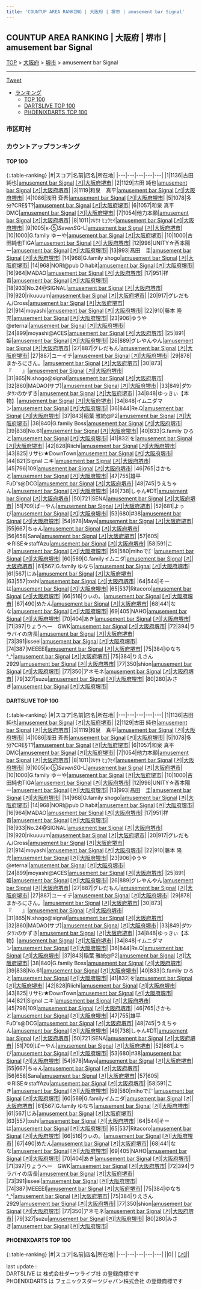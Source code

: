 ```yaml
---
title: 'COUNTUP AREA RANKING | 大阪府 | 堺市 | amusement bar Signal'
---
```

## COUNTUP AREA RANKING | 大阪府 | 堺市 | amusement bar Signal

[TOP](/darts/rank/) > [大阪府](/darts/rank/大阪府/) > [堺市](/darts/rank/大阪府/堺市/) > amusement bar Signal

___

<a href="https://twitter.com/share?ref_src=twsrc%5Etfw" data-text="COUNTUP AREA RANKING | 大阪府堺市amusement bar Signal" class="twitter-share-button" data-hashtags="DARTSLIVE,PHOENIXDARTS,darts,ダーツ" data-show-count="false">Tweet</a>

* [ランキング](#カウントアップランキング)
    * [TOP 100](#top-100)
    * [DARTSLIVE TOP 100](#dartslive-top-100)
    * [PHOENIXDARTS TOP 100](#phoenixdarts-top-100)

### 市区町村

<ul>

</ul>

### カウントアップランキング

#### TOP 100



{:.table-ranking}
|#|スコア|名前|店名|所在地|
|---|---|---|---|---|
|1|1136|<span class="rank-name-dl">古田　純也</span>|<a href="/darts/rank/shops/28fe4d6a4fcf035afec1ae84bb28bd87.html">amusement bar Signal</a> <a href="https://search.dartslive.com/jp/shop/28fe4d6a4fcf035afec1ae84bb28bd87">[↗]</a>|<a href="/darts/rank/大阪府/堺市">大阪府堺市</a>|
|2|1129|<span class="rank-name-dl">古田 純也</span>|<a href="/darts/rank/shops/28fe4d6a4fcf035afec1ae84bb28bd87.html">amusement bar Signal</a> <a href="https://search.dartslive.com/jp/shop/28fe4d6a4fcf035afec1ae84bb28bd87">[↗]</a>|<a href="/darts/rank/大阪府/堺市">大阪府堺市</a>|
|3|1119|<span class="rank-name-dl">和泉　真平</span>|<a href="/darts/rank/shops/28fe4d6a4fcf035afec1ae84bb28bd87.html">amusement bar Signal</a> <a href="https://search.dartslive.com/jp/shop/28fe4d6a4fcf035afec1ae84bb28bd87">[↗]</a>|<a href="/darts/rank/大阪府/堺市">大阪府堺市</a>|
|4|1086|<span class="rank-name-dl">浅田 斉吾</span>|<a href="/darts/rank/shops/28fe4d6a4fcf035afec1ae84bb28bd87.html">amusement bar Signal</a> <a href="https://search.dartslive.com/jp/shop/28fe4d6a4fcf035afec1ae84bb28bd87">[↗]</a>|<a href="/darts/rank/大阪府/堺市">大阪府堺市</a>|
|5|1078|<span class="rank-name-dl">多分?CRE§T?</span>|<a href="/darts/rank/shops/28fe4d6a4fcf035afec1ae84bb28bd87.html">amusement bar Signal</a> <a href="https://search.dartslive.com/jp/shop/28fe4d6a4fcf035afec1ae84bb28bd87">[↗]</a>|<a href="/darts/rank/大阪府/堺市">大阪府堺市</a>|
|6|1057|<span class="rank-name-dl">和泉 真平 DMC</span>|<a href="/darts/rank/shops/28fe4d6a4fcf035afec1ae84bb28bd87.html">amusement bar Signal</a> <a href="https://search.dartslive.com/jp/shop/28fe4d6a4fcf035afec1ae84bb28bd87">[↗]</a>|<a href="/darts/rank/大阪府/堺市">大阪府堺市</a>|
|7|1054|<span class="rank-name-dl">他力本願</span>|<a href="/darts/rank/shops/28fe4d6a4fcf035afec1ae84bb28bd87.html">amusement bar Signal</a> <a href="https://search.dartslive.com/jp/shop/28fe4d6a4fcf035afec1ae84bb28bd87">[↗]</a>|<a href="/darts/rank/大阪府/堺市">大阪府堺市</a>|
|8|1011|<span class="rank-name-dl">ﾌﾙｻｷ ﾋｭｳｾｲ</span>|<a href="/darts/rank/shops/28fe4d6a4fcf035afec1ae84bb28bd87.html">amusement bar Signal</a> <a href="https://search.dartslive.com/jp/shop/28fe4d6a4fcf035afec1ae84bb28bd87">[↗]</a>|<a href="/darts/rank/大阪府/堺市">大阪府堺市</a>|
|9|1005|<span class="rank-name-dl">к-⑤*SevenS*G-L</span>|<a href="/darts/rank/shops/28fe4d6a4fcf035afec1ae84bb28bd87.html">amusement bar Signal</a> <a href="https://search.dartslive.com/jp/shop/28fe4d6a4fcf035afec1ae84bb28bd87">[↗]</a>|<a href="/darts/rank/大阪府/堺市">大阪府堺市</a>|
|10|1000|<span class="rank-name-dl">G.family ゆーや</span>|<a href="/darts/rank/shops/28fe4d6a4fcf035afec1ae84bb28bd87.html">amusement bar Signal</a> <a href="https://search.dartslive.com/jp/shop/28fe4d6a4fcf035afec1ae84bb28bd87">[↗]</a>|<a href="/darts/rank/大阪府/堺市">大阪府堺市</a>|
|10|1000|<span class="rank-name-dl">古田純也TIGA</span>|<a href="/darts/rank/shops/28fe4d6a4fcf035afec1ae84bb28bd87.html">amusement bar Signal</a> <a href="https://search.dartslive.com/jp/shop/28fe4d6a4fcf035afec1ae84bb28bd87">[↗]</a>|<a href="/darts/rank/大阪府/堺市">大阪府堺市</a>|
|12|996|<span class="rank-name-dl">UNITY☆西本陽一</span>|<a href="/darts/rank/shops/28fe4d6a4fcf035afec1ae84bb28bd87.html">amusement bar Signal</a> <a href="https://search.dartslive.com/jp/shop/28fe4d6a4fcf035afec1ae84bb28bd87">[↗]</a>|<a href="/darts/rank/大阪府/堺市">大阪府堺市</a>|
|13|993|<span class="rank-name-dl">髙田　圭</span>|<a href="/darts/rank/shops/28fe4d6a4fcf035afec1ae84bb28bd87.html">amusement bar Signal</a> <a href="https://search.dartslive.com/jp/shop/28fe4d6a4fcf035afec1ae84bb28bd87">[↗]</a>|<a href="/darts/rank/大阪府/堺市">大阪府堺市</a>|
|14|968|<span class="rank-name-dl">G.family shogo</span>|<a href="/darts/rank/shops/28fe4d6a4fcf035afec1ae84bb28bd87.html">amusement bar Signal</a> <a href="https://search.dartslive.com/jp/shop/28fe4d6a4fcf035afec1ae84bb28bd87">[↗]</a>|<a href="/darts/rank/大阪府/堺市">大阪府堺市</a>|
|14|968|<span class="rank-name-dl">NORI@pub D habit</span>|<a href="/darts/rank/shops/28fe4d6a4fcf035afec1ae84bb28bd87.html">amusement bar Signal</a> <a href="https://search.dartslive.com/jp/shop/28fe4d6a4fcf035afec1ae84bb28bd87">[↗]</a>|<a href="/darts/rank/大阪府/堺市">大阪府堺市</a>|
|16|964|<span class="rank-name-dl">MADAO</span>|<a href="/darts/rank/shops/28fe4d6a4fcf035afec1ae84bb28bd87.html">amusement bar Signal</a> <a href="https://search.dartslive.com/jp/shop/28fe4d6a4fcf035afec1ae84bb28bd87">[↗]</a>|<a href="/darts/rank/大阪府/堺市">大阪府堺市</a>|
|17|951|<span class="rank-name-dl">祥貴</span>|<a href="/darts/rank/shops/28fe4d6a4fcf035afec1ae84bb28bd87.html">amusement bar Signal</a> <a href="https://search.dartslive.com/jp/shop/28fe4d6a4fcf035afec1ae84bb28bd87">[↗]</a>|<a href="/darts/rank/大阪府/堺市">大阪府堺市</a>|
|18|933|<span class="rank-name-dl">No.24@SIGNAL</span>|<a href="/darts/rank/shops/28fe4d6a4fcf035afec1ae84bb28bd87.html">amusement bar Signal</a> <a href="https://search.dartslive.com/jp/shop/28fe4d6a4fcf035afec1ae84bb28bd87">[↗]</a>|<a href="/darts/rank/大阪府/堺市">大阪府堺市</a>|
|19|920|<span class="rank-name-dl">rikuuuum</span>|<a href="/darts/rank/shops/28fe4d6a4fcf035afec1ae84bb28bd87.html">amusement bar Signal</a> <a href="https://search.dartslive.com/jp/shop/28fe4d6a4fcf035afec1ae84bb28bd87">[↗]</a>|<a href="/darts/rank/大阪府/堺市">大阪府堺市</a>|
|20|917|<span class="rank-name-dl">グレだもん/Cross</span>|<a href="/darts/rank/shops/28fe4d6a4fcf035afec1ae84bb28bd87.html">amusement bar Signal</a> <a href="https://search.dartslive.com/jp/shop/28fe4d6a4fcf035afec1ae84bb28bd87">[↗]</a>|<a href="/darts/rank/大阪府/堺市">大阪府堺市</a>|
|21|914|<span class="rank-name-dl">moyashi</span>|<a href="/darts/rank/shops/28fe4d6a4fcf035afec1ae84bb28bd87.html">amusement bar Signal</a> <a href="https://search.dartslive.com/jp/shop/28fe4d6a4fcf035afec1ae84bb28bd87">[↗]</a>|<a href="/darts/rank/大阪府/堺市">大阪府堺市</a>|
|22|910|<span class="rank-name-dl">藤本 隆充</span>|<a href="/darts/rank/shops/28fe4d6a4fcf035afec1ae84bb28bd87.html">amusement bar Signal</a> <a href="https://search.dartslive.com/jp/shop/28fe4d6a4fcf035afec1ae84bb28bd87">[↗]</a>|<a href="/darts/rank/大阪府/堺市">大阪府堺市</a>|
|23|906|<span class="rank-name-dl">ゆうや@eternal</span>|<a href="/darts/rank/shops/28fe4d6a4fcf035afec1ae84bb28bd87.html">amusement bar Signal</a> <a href="https://search.dartslive.com/jp/shop/28fe4d6a4fcf035afec1ae84bb28bd87">[↗]</a>|<a href="/darts/rank/大阪府/堺市">大阪府堺市</a>|
|24|899|<span class="rank-name-dl">moyashi@ACES</span>|<a href="/darts/rank/shops/28fe4d6a4fcf035afec1ae84bb28bd87.html">amusement bar Signal</a> <a href="https://search.dartslive.com/jp/shop/28fe4d6a4fcf035afec1ae84bb28bd87">[↗]</a>|<a href="/darts/rank/大阪府/堺市">大阪府堺市</a>|
|25|891|<span class="rank-name-dl">姫</span>|<a href="/darts/rank/shops/28fe4d6a4fcf035afec1ae84bb28bd87.html">amusement bar Signal</a> <a href="https://search.dartslive.com/jp/shop/28fe4d6a4fcf035afec1ae84bb28bd87">[↗]</a>|<a href="/darts/rank/大阪府/堺市">大阪府堺市</a>|
|26|889|<span class="rank-name-dl">グレやんやん</span>|<a href="/darts/rank/shops/28fe4d6a4fcf035afec1ae84bb28bd87.html">amusement bar Signal</a> <a href="https://search.dartslive.com/jp/shop/28fe4d6a4fcf035afec1ae84bb28bd87">[↗]</a>|<a href="/darts/rank/大阪府/堺市">大阪府堺市</a>|
|27|887|<span class="rank-name-dl">グレだもん</span>|<a href="/darts/rank/shops/28fe4d6a4fcf035afec1ae84bb28bd87.html">amusement bar Signal</a> <a href="https://search.dartslive.com/jp/shop/28fe4d6a4fcf035afec1ae84bb28bd87">[↗]</a>|<a href="/darts/rank/大阪府/堺市">大阪府堺市</a>|
|27|887|<span class="rank-name-dl">ユーイチ</span>|<a href="/darts/rank/shops/28fe4d6a4fcf035afec1ae84bb28bd87.html">amusement bar Signal</a> <a href="https://search.dartslive.com/jp/shop/28fe4d6a4fcf035afec1ae84bb28bd87">[↗]</a>|<a href="/darts/rank/大阪府/堺市">大阪府堺市</a>|
|29|878|<span class="rank-name-dl">まかろにさん。</span>|<a href="/darts/rank/shops/28fe4d6a4fcf035afec1ae84bb28bd87.html">amusement bar Signal</a> <a href="https://search.dartslive.com/jp/shop/28fe4d6a4fcf035afec1ae84bb28bd87">[↗]</a>|<a href="/darts/rank/大阪府/堺市">大阪府堺市</a>|
|30|873|<span class="rank-name-dl">『　　』</span>|<a href="/darts/rank/shops/28fe4d6a4fcf035afec1ae84bb28bd87.html">amusement bar Signal</a> <a href="https://search.dartslive.com/jp/shop/28fe4d6a4fcf035afec1ae84bb28bd87">[↗]</a>|<a href="/darts/rank/大阪府/堺市">大阪府堺市</a>|
|31|865|<span class="rank-name-dl">N.shogo@signal</span>|<a href="/darts/rank/shops/28fe4d6a4fcf035afec1ae84bb28bd87.html">amusement bar Signal</a> <a href="https://search.dartslive.com/jp/shop/28fe4d6a4fcf035afec1ae84bb28bd87">[↗]</a>|<a href="/darts/rank/大阪府/堺市">大阪府堺市</a>|
|32|860|<span class="rank-name-dl">MADAO(サブ)</span>|<a href="/darts/rank/shops/28fe4d6a4fcf035afec1ae84bb28bd87.html">amusement bar Signal</a> <a href="https://search.dartslive.com/jp/shop/28fe4d6a4fcf035afec1ae84bb28bd87">[↗]</a>|<a href="/darts/rank/大阪府/堺市">大阪府堺市</a>|
|33|849|<span class="rank-name-dl">ダｳﾝタｳﾝのかずき</span>|<a href="/darts/rank/shops/28fe4d6a4fcf035afec1ae84bb28bd87.html">amusement bar Signal</a> <a href="https://search.dartslive.com/jp/shop/28fe4d6a4fcf035afec1ae84bb28bd87">[↗]</a>|<a href="/darts/rank/大阪府/堺市">大阪府堺市</a>|
|34|848|<span class="rank-name-dl">ゆっきぃ【本物】</span>|<a href="/darts/rank/shops/28fe4d6a4fcf035afec1ae84bb28bd87.html">amusement bar Signal</a> <a href="https://search.dartslive.com/jp/shop/28fe4d6a4fcf035afec1ae84bb28bd87">[↗]</a>|<a href="/darts/rank/大阪府/堺市">大阪府堺市</a>|
|34|848|<span class="rank-name-dl">イムニダマン</span>|<a href="/darts/rank/shops/28fe4d6a4fcf035afec1ae84bb28bd87.html">amusement bar Signal</a> <a href="https://search.dartslive.com/jp/shop/28fe4d6a4fcf035afec1ae84bb28bd87">[↗]</a>|<a href="/darts/rank/大阪府/堺市">大阪府堺市</a>|
|36|844|<span class="rank-name-dl">Re.Q</span>|<a href="/darts/rank/shops/28fe4d6a4fcf035afec1ae84bb28bd87.html">amusement bar Signal</a> <a href="https://search.dartslive.com/jp/shop/28fe4d6a4fcf035afec1ae84bb28bd87">[↗]</a>|<a href="/darts/rank/大阪府/堺市">大阪府堺市</a>|
|37|843|<span class="rank-name-dl">稲葉 雅統@P2</span>|<a href="/darts/rank/shops/28fe4d6a4fcf035afec1ae84bb28bd87.html">amusement bar Signal</a> <a href="https://search.dartslive.com/jp/shop/28fe4d6a4fcf035afec1ae84bb28bd87">[↗]</a>|<a href="/darts/rank/大阪府/堺市">大阪府堺市</a>|
|38|840|<span class="rank-name-dl">G.family Boss</span>|<a href="/darts/rank/shops/28fe4d6a4fcf035afec1ae84bb28bd87.html">amusement bar Signal</a> <a href="https://search.dartslive.com/jp/shop/28fe4d6a4fcf035afec1ae84bb28bd87">[↗]</a>|<a href="/darts/rank/大阪府/堺市">大阪府堺市</a>|
|39|838|<span class="rank-name-dl">No.61</span>|<a href="/darts/rank/shops/28fe4d6a4fcf035afec1ae84bb28bd87.html">amusement bar Signal</a> <a href="https://search.dartslive.com/jp/shop/28fe4d6a4fcf035afec1ae84bb28bd87">[↗]</a>|<a href="/darts/rank/大阪府/堺市">大阪府堺市</a>|
|40|833|<span class="rank-name-dl">G.family ひろと</span>|<a href="/darts/rank/shops/28fe4d6a4fcf035afec1ae84bb28bd87.html">amusement bar Signal</a> <a href="https://search.dartslive.com/jp/shop/28fe4d6a4fcf035afec1ae84bb28bd87">[↗]</a>|<a href="/darts/rank/大阪府/堺市">大阪府堺市</a>|
|41|832|<span class="rank-name-dl">を</span>|<a href="/darts/rank/shops/28fe4d6a4fcf035afec1ae84bb28bd87.html">amusement bar Signal</a> <a href="https://search.dartslive.com/jp/shop/28fe4d6a4fcf035afec1ae84bb28bd87">[↗]</a>|<a href="/darts/rank/大阪府/堺市">大阪府堺市</a>|
|42|828|<span class="rank-name-dl">Riichi</span>|<a href="/darts/rank/shops/28fe4d6a4fcf035afec1ae84bb28bd87.html">amusement bar Signal</a> <a href="https://search.dartslive.com/jp/shop/28fe4d6a4fcf035afec1ae84bb28bd87">[↗]</a>|<a href="/darts/rank/大阪府/堺市">大阪府堺市</a>|
|43|825|<span class="rank-name-dl">リサﾓﾝ★DownTown</span>|<a href="/darts/rank/shops/28fe4d6a4fcf035afec1ae84bb28bd87.html">amusement bar Signal</a> <a href="https://search.dartslive.com/jp/shop/28fe4d6a4fcf035afec1ae84bb28bd87">[↗]</a>|<a href="/darts/rank/大阪府/堺市">大阪府堺市</a>|
|44|821|<span class="rank-name-dl">Signal ニキ</span>|<a href="/darts/rank/shops/28fe4d6a4fcf035afec1ae84bb28bd87.html">amusement bar Signal</a> <a href="https://search.dartslive.com/jp/shop/28fe4d6a4fcf035afec1ae84bb28bd87">[↗]</a>|<a href="/darts/rank/大阪府/堺市">大阪府堺市</a>|
|45|796|<span class="rank-name-dl">109</span>|<a href="/darts/rank/shops/28fe4d6a4fcf035afec1ae84bb28bd87.html">amusement bar Signal</a> <a href="https://search.dartslive.com/jp/shop/28fe4d6a4fcf035afec1ae84bb28bd87">[↗]</a>|<a href="/darts/rank/大阪府/堺市">大阪府堺市</a>|
|46|765|<span class="rank-name-dl">さかもと</span>|<a href="/darts/rank/shops/28fe4d6a4fcf035afec1ae84bb28bd87.html">amusement bar Signal</a> <a href="https://search.dartslive.com/jp/shop/28fe4d6a4fcf035afec1ae84bb28bd87">[↗]</a>|<a href="/darts/rank/大阪府/堺市">大阪府堺市</a>|
|47|755|<span class="rank-name-dl">雄平FuD&#x27;s@DCG</span>|<a href="/darts/rank/shops/28fe4d6a4fcf035afec1ae84bb28bd87.html">amusement bar Signal</a> <a href="https://search.dartslive.com/jp/shop/28fe4d6a4fcf035afec1ae84bb28bd87">[↗]</a>|<a href="/darts/rank/大阪府/堺市">大阪府堺市</a>|
|48|745|<span class="rank-name-dl">うえちゃん</span>|<a href="/darts/rank/shops/28fe4d6a4fcf035afec1ae84bb28bd87.html">amusement bar Signal</a> <a href="https://search.dartslive.com/jp/shop/28fe4d6a4fcf035afec1ae84bb28bd87">[↗]</a>|<a href="/darts/rank/大阪府/堺市">大阪府堺市</a>|
|49|738|<span class="rank-name-dl">しゃん#DT</span>|<a href="/darts/rank/shops/28fe4d6a4fcf035afec1ae84bb28bd87.html">amusement bar Signal</a> <a href="https://search.dartslive.com/jp/shop/28fe4d6a4fcf035afec1ae84bb28bd87">[↗]</a>|<a href="/darts/rank/大阪府/堺市">大阪府堺市</a>|
|50|721|<span class="rank-name-dl">SENA</span>|<a href="/darts/rank/shops/28fe4d6a4fcf035afec1ae84bb28bd87.html">amusement bar Signal</a> <a href="https://search.dartslive.com/jp/shop/28fe4d6a4fcf035afec1ae84bb28bd87">[↗]</a>|<a href="/darts/rank/大阪府/堺市">大阪府堺市</a>|
|51|709|<span class="rank-name-dl">ぱーやん</span>|<a href="/darts/rank/shops/28fe4d6a4fcf035afec1ae84bb28bd87.html">amusement bar Signal</a> <a href="https://search.dartslive.com/jp/shop/28fe4d6a4fcf035afec1ae84bb28bd87">[↗]</a>|<a href="/darts/rank/大阪府/堺市">大阪府堺市</a>|
|52|681|<span class="rank-name-dl">よっぴ</span>|<a href="/darts/rank/shops/28fe4d6a4fcf035afec1ae84bb28bd87.html">amusement bar Signal</a> <a href="https://search.dartslive.com/jp/shop/28fe4d6a4fcf035afec1ae84bb28bd87">[↗]</a>|<a href="/darts/rank/大阪府/堺市">大阪府堺市</a>|
|53|680|<span class="rank-name-dl">#38</span>|<a href="/darts/rank/shops/28fe4d6a4fcf035afec1ae84bb28bd87.html">amusement bar Signal</a> <a href="https://search.dartslive.com/jp/shop/28fe4d6a4fcf035afec1ae84bb28bd87">[↗]</a>|<a href="/darts/rank/大阪府/堺市">大阪府堺市</a>|
|54|678|<span class="rank-name-dl">Maya</span>|<a href="/darts/rank/shops/28fe4d6a4fcf035afec1ae84bb28bd87.html">amusement bar Signal</a> <a href="https://search.dartslive.com/jp/shop/28fe4d6a4fcf035afec1ae84bb28bd87">[↗]</a>|<a href="/darts/rank/大阪府/堺市">大阪府堺市</a>|
|55|667|<span class="rank-name-dl">ちゅん</span>|<a href="/darts/rank/shops/28fe4d6a4fcf035afec1ae84bb28bd87.html">amusement bar Signal</a> <a href="https://search.dartslive.com/jp/shop/28fe4d6a4fcf035afec1ae84bb28bd87">[↗]</a>|<a href="/darts/rank/大阪府/堺市">大阪府堺市</a>|
|56|658|<span class="rank-name-dl">Sana</span>|<a href="/darts/rank/shops/28fe4d6a4fcf035afec1ae84bb28bd87.html">amusement bar Signal</a> <a href="https://search.dartslive.com/jp/shop/28fe4d6a4fcf035afec1ae84bb28bd87">[↗]</a>|<a href="/darts/rank/大阪府/堺市">大阪府堺市</a>|
|57|605|<span class="rank-name-dl">☆RISE☆staffAzu</span>|<a href="/darts/rank/shops/28fe4d6a4fcf035afec1ae84bb28bd87.html">amusement bar Signal</a> <a href="https://search.dartslive.com/jp/shop/28fe4d6a4fcf035afec1ae84bb28bd87">[↗]</a>|<a href="/darts/rank/大阪府/堺市">大阪府堺市</a>|
|58|591|<span class="rank-name-dl">こき</span>|<a href="/darts/rank/shops/28fe4d6a4fcf035afec1ae84bb28bd87.html">amusement bar Signal</a> <a href="https://search.dartslive.com/jp/shop/28fe4d6a4fcf035afec1ae84bb28bd87">[↗]</a>|<a href="/darts/rank/大阪府/堺市">大阪府堺市</a>|
|59|580|<span class="rank-name-dl">mihoで㌃</span>|<a href="/darts/rank/shops/28fe4d6a4fcf035afec1ae84bb28bd87.html">amusement bar Signal</a> <a href="https://search.dartslive.com/jp/shop/28fe4d6a4fcf035afec1ae84bb28bd87">[↗]</a>|<a href="/darts/rank/大阪府/堺市">大阪府堺市</a>|
|60|569|<span class="rank-name-dl">G.familyイムニダ</span>|<a href="/darts/rank/shops/28fe4d6a4fcf035afec1ae84bb28bd87.html">amusement bar Signal</a> <a href="https://search.dartslive.com/jp/shop/28fe4d6a4fcf035afec1ae84bb28bd87">[↗]</a>|<a href="/darts/rank/大阪府/堺市">大阪府堺市</a>|
|61|567|<span class="rank-name-dl">G.family ゆなち</span>|<a href="/darts/rank/shops/28fe4d6a4fcf035afec1ae84bb28bd87.html">amusement bar Signal</a> <a href="https://search.dartslive.com/jp/shop/28fe4d6a4fcf035afec1ae84bb28bd87">[↗]</a>|<a href="/darts/rank/大阪府/堺市">大阪府堺市</a>|
|61|567|<span class="rank-name-dl">じみ</span>|<a href="/darts/rank/shops/28fe4d6a4fcf035afec1ae84bb28bd87.html">amusement bar Signal</a> <a href="https://search.dartslive.com/jp/shop/28fe4d6a4fcf035afec1ae84bb28bd87">[↗]</a>|<a href="/darts/rank/大阪府/堺市">大阪府堺市</a>|
|63|557|<span class="rank-name-dl">toshi</span>|<a href="/darts/rank/shops/28fe4d6a4fcf035afec1ae84bb28bd87.html">amusement bar Signal</a> <a href="https://search.dartslive.com/jp/shop/28fe4d6a4fcf035afec1ae84bb28bd87">[↗]</a>|<a href="/darts/rank/大阪府/堺市">大阪府堺市</a>|
|64|544|<span class="rank-name-dl">そーは</span>|<a href="/darts/rank/shops/28fe4d6a4fcf035afec1ae84bb28bd87.html">amusement bar Signal</a> <a href="https://search.dartslive.com/jp/shop/28fe4d6a4fcf035afec1ae84bb28bd87">[↗]</a>|<a href="/darts/rank/大阪府/堺市">大阪府堺市</a>|
|65|537|<span class="rank-name-dl">Ritacoro</span>|<a href="/darts/rank/shops/28fe4d6a4fcf035afec1ae84bb28bd87.html">amusement bar Signal</a> <a href="https://search.dartslive.com/jp/shop/28fe4d6a4fcf035afec1ae84bb28bd87">[↗]</a>|<a href="/darts/rank/大阪府/堺市">大阪府堺市</a>|
|66|516|<span class="rank-name-dl">りぃの。</span>|<a href="/darts/rank/shops/28fe4d6a4fcf035afec1ae84bb28bd87.html">amusement bar Signal</a> <a href="https://search.dartslive.com/jp/shop/28fe4d6a4fcf035afec1ae84bb28bd87">[↗]</a>|<a href="/darts/rank/大阪府/堺市">大阪府堺市</a>|
|67|490|<span class="rank-name-dl">めたん</span>|<a href="/darts/rank/shops/28fe4d6a4fcf035afec1ae84bb28bd87.html">amusement bar Signal</a> <a href="https://search.dartslive.com/jp/shop/28fe4d6a4fcf035afec1ae84bb28bd87">[↗]</a>|<a href="/darts/rank/大阪府/堺市">大阪府堺市</a>|
|68|441|<span class="rank-name-dl">なな</span>|<a href="/darts/rank/shops/28fe4d6a4fcf035afec1ae84bb28bd87.html">amusement bar Signal</a> <a href="https://search.dartslive.com/jp/shop/28fe4d6a4fcf035afec1ae84bb28bd87">[↗]</a>|<a href="/darts/rank/大阪府/堺市">大阪府堺市</a>|
|69|405|<span class="rank-name-dl">NAHO</span>|<a href="/darts/rank/shops/28fe4d6a4fcf035afec1ae84bb28bd87.html">amusement bar Signal</a> <a href="https://search.dartslive.com/jp/shop/28fe4d6a4fcf035afec1ae84bb28bd87">[↗]</a>|<a href="/darts/rank/大阪府/堺市">大阪府堺市</a>|
|70|404|<span class="rank-name-dl">あき</span>|<a href="/darts/rank/shops/28fe4d6a4fcf035afec1ae84bb28bd87.html">amusement bar Signal</a> <a href="https://search.dartslive.com/jp/shop/28fe4d6a4fcf035afec1ae84bb28bd87">[↗]</a>|<a href="/darts/rank/大阪府/堺市">大阪府堺市</a>|
|71|397|<span class="rank-name-dl">りょうへー　GWK</span>|<a href="/darts/rank/shops/28fe4d6a4fcf035afec1ae84bb28bd87.html">amusement bar Signal</a> <a href="https://search.dartslive.com/jp/shop/28fe4d6a4fcf035afec1ae84bb28bd87">[↗]</a>|<a href="/darts/rank/大阪府/堺市">大阪府堺市</a>|
|72|394|<span class="rank-name-dl">ララバイの店長</span>|<a href="/darts/rank/shops/28fe4d6a4fcf035afec1ae84bb28bd87.html">amusement bar Signal</a> <a href="https://search.dartslive.com/jp/shop/28fe4d6a4fcf035afec1ae84bb28bd87">[↗]</a>|<a href="/darts/rank/大阪府/堺市">大阪府堺市</a>|
|73|391|<span class="rank-name-dl">isseei</span>|<a href="/darts/rank/shops/28fe4d6a4fcf035afec1ae84bb28bd87.html">amusement bar Signal</a> <a href="https://search.dartslive.com/jp/shop/28fe4d6a4fcf035afec1ae84bb28bd87">[↗]</a>|<a href="/darts/rank/大阪府/堺市">大阪府堺市</a>|
|74|387|<span class="rank-name-dl">MEEEEI</span>|<a href="/darts/rank/shops/28fe4d6a4fcf035afec1ae84bb28bd87.html">amusement bar Signal</a> <a href="https://search.dartslive.com/jp/shop/28fe4d6a4fcf035afec1ae84bb28bd87">[↗]</a>|<a href="/darts/rank/大阪府/堺市">大阪府堺市</a>|
|75|384|<span class="rank-name-dl">ゆなち^_^</span>|<a href="/darts/rank/shops/28fe4d6a4fcf035afec1ae84bb28bd87.html">amusement bar Signal</a> <a href="https://search.dartslive.com/jp/shop/28fe4d6a4fcf035afec1ae84bb28bd87">[↗]</a>|<a href="/darts/rank/大阪府/堺市">大阪府堺市</a>|
|75|384|<span class="rank-name-dl">りえさん2929</span>|<a href="/darts/rank/shops/28fe4d6a4fcf035afec1ae84bb28bd87.html">amusement bar Signal</a> <a href="https://search.dartslive.com/jp/shop/28fe4d6a4fcf035afec1ae84bb28bd87">[↗]</a>|<a href="/darts/rank/大阪府/堺市">大阪府堺市</a>|
|77|350|<span class="rank-name-dl">shion</span>|<a href="/darts/rank/shops/28fe4d6a4fcf035afec1ae84bb28bd87.html">amusement bar Signal</a> <a href="https://search.dartslive.com/jp/shop/28fe4d6a4fcf035afec1ae84bb28bd87">[↗]</a>|<a href="/darts/rank/大阪府/堺市">大阪府堺市</a>|
|77|350|<span class="rank-name-dl">アネモネ</span>|<a href="/darts/rank/shops/28fe4d6a4fcf035afec1ae84bb28bd87.html">amusement bar Signal</a> <a href="https://search.dartslive.com/jp/shop/28fe4d6a4fcf035afec1ae84bb28bd87">[↗]</a>|<a href="/darts/rank/大阪府/堺市">大阪府堺市</a>|
|79|327|<span class="rank-name-dl">suzu</span>|<a href="/darts/rank/shops/28fe4d6a4fcf035afec1ae84bb28bd87.html">amusement bar Signal</a> <a href="https://search.dartslive.com/jp/shop/28fe4d6a4fcf035afec1ae84bb28bd87">[↗]</a>|<a href="/darts/rank/大阪府/堺市">大阪府堺市</a>|
|80|280|<span class="rank-name-dl">みさき</span>|<a href="/darts/rank/shops/28fe4d6a4fcf035afec1ae84bb28bd87.html">amusement bar Signal</a> <a href="https://search.dartslive.com/jp/shop/28fe4d6a4fcf035afec1ae84bb28bd87">[↗]</a>|<a href="/darts/rank/大阪府/堺市">大阪府堺市</a>|


#### DARTSLIVE TOP 100



{:.table-ranking}
|#|スコア|名前|店名|所在地|
|---|---|---|---|---|
|1|1136|<span class="rank-name-dl">古田　純也</span>|<a href="/darts/rank/shops/28fe4d6a4fcf035afec1ae84bb28bd87.html">amusement bar Signal</a> <a href="https://search.dartslive.com/jp/shop/28fe4d6a4fcf035afec1ae84bb28bd87">[↗]</a>|<a href="/darts/rank/大阪府/堺市">大阪府堺市</a>|
|2|1129|<span class="rank-name-dl">古田 純也</span>|<a href="/darts/rank/shops/28fe4d6a4fcf035afec1ae84bb28bd87.html">amusement bar Signal</a> <a href="https://search.dartslive.com/jp/shop/28fe4d6a4fcf035afec1ae84bb28bd87">[↗]</a>|<a href="/darts/rank/大阪府/堺市">大阪府堺市</a>|
|3|1119|<span class="rank-name-dl">和泉　真平</span>|<a href="/darts/rank/shops/28fe4d6a4fcf035afec1ae84bb28bd87.html">amusement bar Signal</a> <a href="https://search.dartslive.com/jp/shop/28fe4d6a4fcf035afec1ae84bb28bd87">[↗]</a>|<a href="/darts/rank/大阪府/堺市">大阪府堺市</a>|
|4|1086|<span class="rank-name-dl">浅田 斉吾</span>|<a href="/darts/rank/shops/28fe4d6a4fcf035afec1ae84bb28bd87.html">amusement bar Signal</a> <a href="https://search.dartslive.com/jp/shop/28fe4d6a4fcf035afec1ae84bb28bd87">[↗]</a>|<a href="/darts/rank/大阪府/堺市">大阪府堺市</a>|
|5|1078|<span class="rank-name-dl">多分?CRE§T?</span>|<a href="/darts/rank/shops/28fe4d6a4fcf035afec1ae84bb28bd87.html">amusement bar Signal</a> <a href="https://search.dartslive.com/jp/shop/28fe4d6a4fcf035afec1ae84bb28bd87">[↗]</a>|<a href="/darts/rank/大阪府/堺市">大阪府堺市</a>|
|6|1057|<span class="rank-name-dl">和泉 真平 DMC</span>|<a href="/darts/rank/shops/28fe4d6a4fcf035afec1ae84bb28bd87.html">amusement bar Signal</a> <a href="https://search.dartslive.com/jp/shop/28fe4d6a4fcf035afec1ae84bb28bd87">[↗]</a>|<a href="/darts/rank/大阪府/堺市">大阪府堺市</a>|
|7|1054|<span class="rank-name-dl">他力本願</span>|<a href="/darts/rank/shops/28fe4d6a4fcf035afec1ae84bb28bd87.html">amusement bar Signal</a> <a href="https://search.dartslive.com/jp/shop/28fe4d6a4fcf035afec1ae84bb28bd87">[↗]</a>|<a href="/darts/rank/大阪府/堺市">大阪府堺市</a>|
|8|1011|<span class="rank-name-dl">ﾌﾙｻｷ ﾋｭｳｾｲ</span>|<a href="/darts/rank/shops/28fe4d6a4fcf035afec1ae84bb28bd87.html">amusement bar Signal</a> <a href="https://search.dartslive.com/jp/shop/28fe4d6a4fcf035afec1ae84bb28bd87">[↗]</a>|<a href="/darts/rank/大阪府/堺市">大阪府堺市</a>|
|9|1005|<span class="rank-name-dl">к-⑤*SevenS*G-L</span>|<a href="/darts/rank/shops/28fe4d6a4fcf035afec1ae84bb28bd87.html">amusement bar Signal</a> <a href="https://search.dartslive.com/jp/shop/28fe4d6a4fcf035afec1ae84bb28bd87">[↗]</a>|<a href="/darts/rank/大阪府/堺市">大阪府堺市</a>|
|10|1000|<span class="rank-name-dl">G.family ゆーや</span>|<a href="/darts/rank/shops/28fe4d6a4fcf035afec1ae84bb28bd87.html">amusement bar Signal</a> <a href="https://search.dartslive.com/jp/shop/28fe4d6a4fcf035afec1ae84bb28bd87">[↗]</a>|<a href="/darts/rank/大阪府/堺市">大阪府堺市</a>|
|10|1000|<span class="rank-name-dl">古田純也TIGA</span>|<a href="/darts/rank/shops/28fe4d6a4fcf035afec1ae84bb28bd87.html">amusement bar Signal</a> <a href="https://search.dartslive.com/jp/shop/28fe4d6a4fcf035afec1ae84bb28bd87">[↗]</a>|<a href="/darts/rank/大阪府/堺市">大阪府堺市</a>|
|12|996|<span class="rank-name-dl">UNITY☆西本陽一</span>|<a href="/darts/rank/shops/28fe4d6a4fcf035afec1ae84bb28bd87.html">amusement bar Signal</a> <a href="https://search.dartslive.com/jp/shop/28fe4d6a4fcf035afec1ae84bb28bd87">[↗]</a>|<a href="/darts/rank/大阪府/堺市">大阪府堺市</a>|
|13|993|<span class="rank-name-dl">髙田　圭</span>|<a href="/darts/rank/shops/28fe4d6a4fcf035afec1ae84bb28bd87.html">amusement bar Signal</a> <a href="https://search.dartslive.com/jp/shop/28fe4d6a4fcf035afec1ae84bb28bd87">[↗]</a>|<a href="/darts/rank/大阪府/堺市">大阪府堺市</a>|
|14|968|<span class="rank-name-dl">G.family shogo</span>|<a href="/darts/rank/shops/28fe4d6a4fcf035afec1ae84bb28bd87.html">amusement bar Signal</a> <a href="https://search.dartslive.com/jp/shop/28fe4d6a4fcf035afec1ae84bb28bd87">[↗]</a>|<a href="/darts/rank/大阪府/堺市">大阪府堺市</a>|
|14|968|<span class="rank-name-dl">NORI@pub D habit</span>|<a href="/darts/rank/shops/28fe4d6a4fcf035afec1ae84bb28bd87.html">amusement bar Signal</a> <a href="https://search.dartslive.com/jp/shop/28fe4d6a4fcf035afec1ae84bb28bd87">[↗]</a>|<a href="/darts/rank/大阪府/堺市">大阪府堺市</a>|
|16|964|<span class="rank-name-dl">MADAO</span>|<a href="/darts/rank/shops/28fe4d6a4fcf035afec1ae84bb28bd87.html">amusement bar Signal</a> <a href="https://search.dartslive.com/jp/shop/28fe4d6a4fcf035afec1ae84bb28bd87">[↗]</a>|<a href="/darts/rank/大阪府/堺市">大阪府堺市</a>|
|17|951|<span class="rank-name-dl">祥貴</span>|<a href="/darts/rank/shops/28fe4d6a4fcf035afec1ae84bb28bd87.html">amusement bar Signal</a> <a href="https://search.dartslive.com/jp/shop/28fe4d6a4fcf035afec1ae84bb28bd87">[↗]</a>|<a href="/darts/rank/大阪府/堺市">大阪府堺市</a>|
|18|933|<span class="rank-name-dl">No.24@SIGNAL</span>|<a href="/darts/rank/shops/28fe4d6a4fcf035afec1ae84bb28bd87.html">amusement bar Signal</a> <a href="https://search.dartslive.com/jp/shop/28fe4d6a4fcf035afec1ae84bb28bd87">[↗]</a>|<a href="/darts/rank/大阪府/堺市">大阪府堺市</a>|
|19|920|<span class="rank-name-dl">rikuuuum</span>|<a href="/darts/rank/shops/28fe4d6a4fcf035afec1ae84bb28bd87.html">amusement bar Signal</a> <a href="https://search.dartslive.com/jp/shop/28fe4d6a4fcf035afec1ae84bb28bd87">[↗]</a>|<a href="/darts/rank/大阪府/堺市">大阪府堺市</a>|
|20|917|<span class="rank-name-dl">グレだもん/Cross</span>|<a href="/darts/rank/shops/28fe4d6a4fcf035afec1ae84bb28bd87.html">amusement bar Signal</a> <a href="https://search.dartslive.com/jp/shop/28fe4d6a4fcf035afec1ae84bb28bd87">[↗]</a>|<a href="/darts/rank/大阪府/堺市">大阪府堺市</a>|
|21|914|<span class="rank-name-dl">moyashi</span>|<a href="/darts/rank/shops/28fe4d6a4fcf035afec1ae84bb28bd87.html">amusement bar Signal</a> <a href="https://search.dartslive.com/jp/shop/28fe4d6a4fcf035afec1ae84bb28bd87">[↗]</a>|<a href="/darts/rank/大阪府/堺市">大阪府堺市</a>|
|22|910|<span class="rank-name-dl">藤本 隆充</span>|<a href="/darts/rank/shops/28fe4d6a4fcf035afec1ae84bb28bd87.html">amusement bar Signal</a> <a href="https://search.dartslive.com/jp/shop/28fe4d6a4fcf035afec1ae84bb28bd87">[↗]</a>|<a href="/darts/rank/大阪府/堺市">大阪府堺市</a>|
|23|906|<span class="rank-name-dl">ゆうや@eternal</span>|<a href="/darts/rank/shops/28fe4d6a4fcf035afec1ae84bb28bd87.html">amusement bar Signal</a> <a href="https://search.dartslive.com/jp/shop/28fe4d6a4fcf035afec1ae84bb28bd87">[↗]</a>|<a href="/darts/rank/大阪府/堺市">大阪府堺市</a>|
|24|899|<span class="rank-name-dl">moyashi@ACES</span>|<a href="/darts/rank/shops/28fe4d6a4fcf035afec1ae84bb28bd87.html">amusement bar Signal</a> <a href="https://search.dartslive.com/jp/shop/28fe4d6a4fcf035afec1ae84bb28bd87">[↗]</a>|<a href="/darts/rank/大阪府/堺市">大阪府堺市</a>|
|25|891|<span class="rank-name-dl">姫</span>|<a href="/darts/rank/shops/28fe4d6a4fcf035afec1ae84bb28bd87.html">amusement bar Signal</a> <a href="https://search.dartslive.com/jp/shop/28fe4d6a4fcf035afec1ae84bb28bd87">[↗]</a>|<a href="/darts/rank/大阪府/堺市">大阪府堺市</a>|
|26|889|<span class="rank-name-dl">グレやんやん</span>|<a href="/darts/rank/shops/28fe4d6a4fcf035afec1ae84bb28bd87.html">amusement bar Signal</a> <a href="https://search.dartslive.com/jp/shop/28fe4d6a4fcf035afec1ae84bb28bd87">[↗]</a>|<a href="/darts/rank/大阪府/堺市">大阪府堺市</a>|
|27|887|<span class="rank-name-dl">グレだもん</span>|<a href="/darts/rank/shops/28fe4d6a4fcf035afec1ae84bb28bd87.html">amusement bar Signal</a> <a href="https://search.dartslive.com/jp/shop/28fe4d6a4fcf035afec1ae84bb28bd87">[↗]</a>|<a href="/darts/rank/大阪府/堺市">大阪府堺市</a>|
|27|887|<span class="rank-name-dl">ユーイチ</span>|<a href="/darts/rank/shops/28fe4d6a4fcf035afec1ae84bb28bd87.html">amusement bar Signal</a> <a href="https://search.dartslive.com/jp/shop/28fe4d6a4fcf035afec1ae84bb28bd87">[↗]</a>|<a href="/darts/rank/大阪府/堺市">大阪府堺市</a>|
|29|878|<span class="rank-name-dl">まかろにさん。</span>|<a href="/darts/rank/shops/28fe4d6a4fcf035afec1ae84bb28bd87.html">amusement bar Signal</a> <a href="https://search.dartslive.com/jp/shop/28fe4d6a4fcf035afec1ae84bb28bd87">[↗]</a>|<a href="/darts/rank/大阪府/堺市">大阪府堺市</a>|
|30|873|<span class="rank-name-dl">『　　』</span>|<a href="/darts/rank/shops/28fe4d6a4fcf035afec1ae84bb28bd87.html">amusement bar Signal</a> <a href="https://search.dartslive.com/jp/shop/28fe4d6a4fcf035afec1ae84bb28bd87">[↗]</a>|<a href="/darts/rank/大阪府/堺市">大阪府堺市</a>|
|31|865|<span class="rank-name-dl">N.shogo@signal</span>|<a href="/darts/rank/shops/28fe4d6a4fcf035afec1ae84bb28bd87.html">amusement bar Signal</a> <a href="https://search.dartslive.com/jp/shop/28fe4d6a4fcf035afec1ae84bb28bd87">[↗]</a>|<a href="/darts/rank/大阪府/堺市">大阪府堺市</a>|
|32|860|<span class="rank-name-dl">MADAO(サブ)</span>|<a href="/darts/rank/shops/28fe4d6a4fcf035afec1ae84bb28bd87.html">amusement bar Signal</a> <a href="https://search.dartslive.com/jp/shop/28fe4d6a4fcf035afec1ae84bb28bd87">[↗]</a>|<a href="/darts/rank/大阪府/堺市">大阪府堺市</a>|
|33|849|<span class="rank-name-dl">ダｳﾝタｳﾝのかずき</span>|<a href="/darts/rank/shops/28fe4d6a4fcf035afec1ae84bb28bd87.html">amusement bar Signal</a> <a href="https://search.dartslive.com/jp/shop/28fe4d6a4fcf035afec1ae84bb28bd87">[↗]</a>|<a href="/darts/rank/大阪府/堺市">大阪府堺市</a>|
|34|848|<span class="rank-name-dl">ゆっきぃ【本物】</span>|<a href="/darts/rank/shops/28fe4d6a4fcf035afec1ae84bb28bd87.html">amusement bar Signal</a> <a href="https://search.dartslive.com/jp/shop/28fe4d6a4fcf035afec1ae84bb28bd87">[↗]</a>|<a href="/darts/rank/大阪府/堺市">大阪府堺市</a>|
|34|848|<span class="rank-name-dl">イムニダマン</span>|<a href="/darts/rank/shops/28fe4d6a4fcf035afec1ae84bb28bd87.html">amusement bar Signal</a> <a href="https://search.dartslive.com/jp/shop/28fe4d6a4fcf035afec1ae84bb28bd87">[↗]</a>|<a href="/darts/rank/大阪府/堺市">大阪府堺市</a>|
|36|844|<span class="rank-name-dl">Re.Q</span>|<a href="/darts/rank/shops/28fe4d6a4fcf035afec1ae84bb28bd87.html">amusement bar Signal</a> <a href="https://search.dartslive.com/jp/shop/28fe4d6a4fcf035afec1ae84bb28bd87">[↗]</a>|<a href="/darts/rank/大阪府/堺市">大阪府堺市</a>|
|37|843|<span class="rank-name-dl">稲葉 雅統@P2</span>|<a href="/darts/rank/shops/28fe4d6a4fcf035afec1ae84bb28bd87.html">amusement bar Signal</a> <a href="https://search.dartslive.com/jp/shop/28fe4d6a4fcf035afec1ae84bb28bd87">[↗]</a>|<a href="/darts/rank/大阪府/堺市">大阪府堺市</a>|
|38|840|<span class="rank-name-dl">G.family Boss</span>|<a href="/darts/rank/shops/28fe4d6a4fcf035afec1ae84bb28bd87.html">amusement bar Signal</a> <a href="https://search.dartslive.com/jp/shop/28fe4d6a4fcf035afec1ae84bb28bd87">[↗]</a>|<a href="/darts/rank/大阪府/堺市">大阪府堺市</a>|
|39|838|<span class="rank-name-dl">No.61</span>|<a href="/darts/rank/shops/28fe4d6a4fcf035afec1ae84bb28bd87.html">amusement bar Signal</a> <a href="https://search.dartslive.com/jp/shop/28fe4d6a4fcf035afec1ae84bb28bd87">[↗]</a>|<a href="/darts/rank/大阪府/堺市">大阪府堺市</a>|
|40|833|<span class="rank-name-dl">G.family ひろと</span>|<a href="/darts/rank/shops/28fe4d6a4fcf035afec1ae84bb28bd87.html">amusement bar Signal</a> <a href="https://search.dartslive.com/jp/shop/28fe4d6a4fcf035afec1ae84bb28bd87">[↗]</a>|<a href="/darts/rank/大阪府/堺市">大阪府堺市</a>|
|41|832|<span class="rank-name-dl">を</span>|<a href="/darts/rank/shops/28fe4d6a4fcf035afec1ae84bb28bd87.html">amusement bar Signal</a> <a href="https://search.dartslive.com/jp/shop/28fe4d6a4fcf035afec1ae84bb28bd87">[↗]</a>|<a href="/darts/rank/大阪府/堺市">大阪府堺市</a>|
|42|828|<span class="rank-name-dl">Riichi</span>|<a href="/darts/rank/shops/28fe4d6a4fcf035afec1ae84bb28bd87.html">amusement bar Signal</a> <a href="https://search.dartslive.com/jp/shop/28fe4d6a4fcf035afec1ae84bb28bd87">[↗]</a>|<a href="/darts/rank/大阪府/堺市">大阪府堺市</a>|
|43|825|<span class="rank-name-dl">リサﾓﾝ★DownTown</span>|<a href="/darts/rank/shops/28fe4d6a4fcf035afec1ae84bb28bd87.html">amusement bar Signal</a> <a href="https://search.dartslive.com/jp/shop/28fe4d6a4fcf035afec1ae84bb28bd87">[↗]</a>|<a href="/darts/rank/大阪府/堺市">大阪府堺市</a>|
|44|821|<span class="rank-name-dl">Signal ニキ</span>|<a href="/darts/rank/shops/28fe4d6a4fcf035afec1ae84bb28bd87.html">amusement bar Signal</a> <a href="https://search.dartslive.com/jp/shop/28fe4d6a4fcf035afec1ae84bb28bd87">[↗]</a>|<a href="/darts/rank/大阪府/堺市">大阪府堺市</a>|
|45|796|<span class="rank-name-dl">109</span>|<a href="/darts/rank/shops/28fe4d6a4fcf035afec1ae84bb28bd87.html">amusement bar Signal</a> <a href="https://search.dartslive.com/jp/shop/28fe4d6a4fcf035afec1ae84bb28bd87">[↗]</a>|<a href="/darts/rank/大阪府/堺市">大阪府堺市</a>|
|46|765|<span class="rank-name-dl">さかもと</span>|<a href="/darts/rank/shops/28fe4d6a4fcf035afec1ae84bb28bd87.html">amusement bar Signal</a> <a href="https://search.dartslive.com/jp/shop/28fe4d6a4fcf035afec1ae84bb28bd87">[↗]</a>|<a href="/darts/rank/大阪府/堺市">大阪府堺市</a>|
|47|755|<span class="rank-name-dl">雄平FuD&#x27;s@DCG</span>|<a href="/darts/rank/shops/28fe4d6a4fcf035afec1ae84bb28bd87.html">amusement bar Signal</a> <a href="https://search.dartslive.com/jp/shop/28fe4d6a4fcf035afec1ae84bb28bd87">[↗]</a>|<a href="/darts/rank/大阪府/堺市">大阪府堺市</a>|
|48|745|<span class="rank-name-dl">うえちゃん</span>|<a href="/darts/rank/shops/28fe4d6a4fcf035afec1ae84bb28bd87.html">amusement bar Signal</a> <a href="https://search.dartslive.com/jp/shop/28fe4d6a4fcf035afec1ae84bb28bd87">[↗]</a>|<a href="/darts/rank/大阪府/堺市">大阪府堺市</a>|
|49|738|<span class="rank-name-dl">しゃん#DT</span>|<a href="/darts/rank/shops/28fe4d6a4fcf035afec1ae84bb28bd87.html">amusement bar Signal</a> <a href="https://search.dartslive.com/jp/shop/28fe4d6a4fcf035afec1ae84bb28bd87">[↗]</a>|<a href="/darts/rank/大阪府/堺市">大阪府堺市</a>|
|50|721|<span class="rank-name-dl">SENA</span>|<a href="/darts/rank/shops/28fe4d6a4fcf035afec1ae84bb28bd87.html">amusement bar Signal</a> <a href="https://search.dartslive.com/jp/shop/28fe4d6a4fcf035afec1ae84bb28bd87">[↗]</a>|<a href="/darts/rank/大阪府/堺市">大阪府堺市</a>|
|51|709|<span class="rank-name-dl">ぱーやん</span>|<a href="/darts/rank/shops/28fe4d6a4fcf035afec1ae84bb28bd87.html">amusement bar Signal</a> <a href="https://search.dartslive.com/jp/shop/28fe4d6a4fcf035afec1ae84bb28bd87">[↗]</a>|<a href="/darts/rank/大阪府/堺市">大阪府堺市</a>|
|52|681|<span class="rank-name-dl">よっぴ</span>|<a href="/darts/rank/shops/28fe4d6a4fcf035afec1ae84bb28bd87.html">amusement bar Signal</a> <a href="https://search.dartslive.com/jp/shop/28fe4d6a4fcf035afec1ae84bb28bd87">[↗]</a>|<a href="/darts/rank/大阪府/堺市">大阪府堺市</a>|
|53|680|<span class="rank-name-dl">#38</span>|<a href="/darts/rank/shops/28fe4d6a4fcf035afec1ae84bb28bd87.html">amusement bar Signal</a> <a href="https://search.dartslive.com/jp/shop/28fe4d6a4fcf035afec1ae84bb28bd87">[↗]</a>|<a href="/darts/rank/大阪府/堺市">大阪府堺市</a>|
|54|678|<span class="rank-name-dl">Maya</span>|<a href="/darts/rank/shops/28fe4d6a4fcf035afec1ae84bb28bd87.html">amusement bar Signal</a> <a href="https://search.dartslive.com/jp/shop/28fe4d6a4fcf035afec1ae84bb28bd87">[↗]</a>|<a href="/darts/rank/大阪府/堺市">大阪府堺市</a>|
|55|667|<span class="rank-name-dl">ちゅん</span>|<a href="/darts/rank/shops/28fe4d6a4fcf035afec1ae84bb28bd87.html">amusement bar Signal</a> <a href="https://search.dartslive.com/jp/shop/28fe4d6a4fcf035afec1ae84bb28bd87">[↗]</a>|<a href="/darts/rank/大阪府/堺市">大阪府堺市</a>|
|56|658|<span class="rank-name-dl">Sana</span>|<a href="/darts/rank/shops/28fe4d6a4fcf035afec1ae84bb28bd87.html">amusement bar Signal</a> <a href="https://search.dartslive.com/jp/shop/28fe4d6a4fcf035afec1ae84bb28bd87">[↗]</a>|<a href="/darts/rank/大阪府/堺市">大阪府堺市</a>|
|57|605|<span class="rank-name-dl">☆RISE☆staffAzu</span>|<a href="/darts/rank/shops/28fe4d6a4fcf035afec1ae84bb28bd87.html">amusement bar Signal</a> <a href="https://search.dartslive.com/jp/shop/28fe4d6a4fcf035afec1ae84bb28bd87">[↗]</a>|<a href="/darts/rank/大阪府/堺市">大阪府堺市</a>|
|58|591|<span class="rank-name-dl">こき</span>|<a href="/darts/rank/shops/28fe4d6a4fcf035afec1ae84bb28bd87.html">amusement bar Signal</a> <a href="https://search.dartslive.com/jp/shop/28fe4d6a4fcf035afec1ae84bb28bd87">[↗]</a>|<a href="/darts/rank/大阪府/堺市">大阪府堺市</a>|
|59|580|<span class="rank-name-dl">mihoで㌃</span>|<a href="/darts/rank/shops/28fe4d6a4fcf035afec1ae84bb28bd87.html">amusement bar Signal</a> <a href="https://search.dartslive.com/jp/shop/28fe4d6a4fcf035afec1ae84bb28bd87">[↗]</a>|<a href="/darts/rank/大阪府/堺市">大阪府堺市</a>|
|60|569|<span class="rank-name-dl">G.familyイムニダ</span>|<a href="/darts/rank/shops/28fe4d6a4fcf035afec1ae84bb28bd87.html">amusement bar Signal</a> <a href="https://search.dartslive.com/jp/shop/28fe4d6a4fcf035afec1ae84bb28bd87">[↗]</a>|<a href="/darts/rank/大阪府/堺市">大阪府堺市</a>|
|61|567|<span class="rank-name-dl">G.family ゆなち</span>|<a href="/darts/rank/shops/28fe4d6a4fcf035afec1ae84bb28bd87.html">amusement bar Signal</a> <a href="https://search.dartslive.com/jp/shop/28fe4d6a4fcf035afec1ae84bb28bd87">[↗]</a>|<a href="/darts/rank/大阪府/堺市">大阪府堺市</a>|
|61|567|<span class="rank-name-dl">じみ</span>|<a href="/darts/rank/shops/28fe4d6a4fcf035afec1ae84bb28bd87.html">amusement bar Signal</a> <a href="https://search.dartslive.com/jp/shop/28fe4d6a4fcf035afec1ae84bb28bd87">[↗]</a>|<a href="/darts/rank/大阪府/堺市">大阪府堺市</a>|
|63|557|<span class="rank-name-dl">toshi</span>|<a href="/darts/rank/shops/28fe4d6a4fcf035afec1ae84bb28bd87.html">amusement bar Signal</a> <a href="https://search.dartslive.com/jp/shop/28fe4d6a4fcf035afec1ae84bb28bd87">[↗]</a>|<a href="/darts/rank/大阪府/堺市">大阪府堺市</a>|
|64|544|<span class="rank-name-dl">そーは</span>|<a href="/darts/rank/shops/28fe4d6a4fcf035afec1ae84bb28bd87.html">amusement bar Signal</a> <a href="https://search.dartslive.com/jp/shop/28fe4d6a4fcf035afec1ae84bb28bd87">[↗]</a>|<a href="/darts/rank/大阪府/堺市">大阪府堺市</a>|
|65|537|<span class="rank-name-dl">Ritacoro</span>|<a href="/darts/rank/shops/28fe4d6a4fcf035afec1ae84bb28bd87.html">amusement bar Signal</a> <a href="https://search.dartslive.com/jp/shop/28fe4d6a4fcf035afec1ae84bb28bd87">[↗]</a>|<a href="/darts/rank/大阪府/堺市">大阪府堺市</a>|
|66|516|<span class="rank-name-dl">りぃの。</span>|<a href="/darts/rank/shops/28fe4d6a4fcf035afec1ae84bb28bd87.html">amusement bar Signal</a> <a href="https://search.dartslive.com/jp/shop/28fe4d6a4fcf035afec1ae84bb28bd87">[↗]</a>|<a href="/darts/rank/大阪府/堺市">大阪府堺市</a>|
|67|490|<span class="rank-name-dl">めたん</span>|<a href="/darts/rank/shops/28fe4d6a4fcf035afec1ae84bb28bd87.html">amusement bar Signal</a> <a href="https://search.dartslive.com/jp/shop/28fe4d6a4fcf035afec1ae84bb28bd87">[↗]</a>|<a href="/darts/rank/大阪府/堺市">大阪府堺市</a>|
|68|441|<span class="rank-name-dl">なな</span>|<a href="/darts/rank/shops/28fe4d6a4fcf035afec1ae84bb28bd87.html">amusement bar Signal</a> <a href="https://search.dartslive.com/jp/shop/28fe4d6a4fcf035afec1ae84bb28bd87">[↗]</a>|<a href="/darts/rank/大阪府/堺市">大阪府堺市</a>|
|69|405|<span class="rank-name-dl">NAHO</span>|<a href="/darts/rank/shops/28fe4d6a4fcf035afec1ae84bb28bd87.html">amusement bar Signal</a> <a href="https://search.dartslive.com/jp/shop/28fe4d6a4fcf035afec1ae84bb28bd87">[↗]</a>|<a href="/darts/rank/大阪府/堺市">大阪府堺市</a>|
|70|404|<span class="rank-name-dl">あき</span>|<a href="/darts/rank/shops/28fe4d6a4fcf035afec1ae84bb28bd87.html">amusement bar Signal</a> <a href="https://search.dartslive.com/jp/shop/28fe4d6a4fcf035afec1ae84bb28bd87">[↗]</a>|<a href="/darts/rank/大阪府/堺市">大阪府堺市</a>|
|71|397|<span class="rank-name-dl">りょうへー　GWK</span>|<a href="/darts/rank/shops/28fe4d6a4fcf035afec1ae84bb28bd87.html">amusement bar Signal</a> <a href="https://search.dartslive.com/jp/shop/28fe4d6a4fcf035afec1ae84bb28bd87">[↗]</a>|<a href="/darts/rank/大阪府/堺市">大阪府堺市</a>|
|72|394|<span class="rank-name-dl">ララバイの店長</span>|<a href="/darts/rank/shops/28fe4d6a4fcf035afec1ae84bb28bd87.html">amusement bar Signal</a> <a href="https://search.dartslive.com/jp/shop/28fe4d6a4fcf035afec1ae84bb28bd87">[↗]</a>|<a href="/darts/rank/大阪府/堺市">大阪府堺市</a>|
|73|391|<span class="rank-name-dl">isseei</span>|<a href="/darts/rank/shops/28fe4d6a4fcf035afec1ae84bb28bd87.html">amusement bar Signal</a> <a href="https://search.dartslive.com/jp/shop/28fe4d6a4fcf035afec1ae84bb28bd87">[↗]</a>|<a href="/darts/rank/大阪府/堺市">大阪府堺市</a>|
|74|387|<span class="rank-name-dl">MEEEEI</span>|<a href="/darts/rank/shops/28fe4d6a4fcf035afec1ae84bb28bd87.html">amusement bar Signal</a> <a href="https://search.dartslive.com/jp/shop/28fe4d6a4fcf035afec1ae84bb28bd87">[↗]</a>|<a href="/darts/rank/大阪府/堺市">大阪府堺市</a>|
|75|384|<span class="rank-name-dl">ゆなち^_^</span>|<a href="/darts/rank/shops/28fe4d6a4fcf035afec1ae84bb28bd87.html">amusement bar Signal</a> <a href="https://search.dartslive.com/jp/shop/28fe4d6a4fcf035afec1ae84bb28bd87">[↗]</a>|<a href="/darts/rank/大阪府/堺市">大阪府堺市</a>|
|75|384|<span class="rank-name-dl">りえさん2929</span>|<a href="/darts/rank/shops/28fe4d6a4fcf035afec1ae84bb28bd87.html">amusement bar Signal</a> <a href="https://search.dartslive.com/jp/shop/28fe4d6a4fcf035afec1ae84bb28bd87">[↗]</a>|<a href="/darts/rank/大阪府/堺市">大阪府堺市</a>|
|77|350|<span class="rank-name-dl">shion</span>|<a href="/darts/rank/shops/28fe4d6a4fcf035afec1ae84bb28bd87.html">amusement bar Signal</a> <a href="https://search.dartslive.com/jp/shop/28fe4d6a4fcf035afec1ae84bb28bd87">[↗]</a>|<a href="/darts/rank/大阪府/堺市">大阪府堺市</a>|
|77|350|<span class="rank-name-dl">アネモネ</span>|<a href="/darts/rank/shops/28fe4d6a4fcf035afec1ae84bb28bd87.html">amusement bar Signal</a> <a href="https://search.dartslive.com/jp/shop/28fe4d6a4fcf035afec1ae84bb28bd87">[↗]</a>|<a href="/darts/rank/大阪府/堺市">大阪府堺市</a>|
|79|327|<span class="rank-name-dl">suzu</span>|<a href="/darts/rank/shops/28fe4d6a4fcf035afec1ae84bb28bd87.html">amusement bar Signal</a> <a href="https://search.dartslive.com/jp/shop/28fe4d6a4fcf035afec1ae84bb28bd87">[↗]</a>|<a href="/darts/rank/大阪府/堺市">大阪府堺市</a>|
|80|280|<span class="rank-name-dl">みさき</span>|<a href="/darts/rank/shops/28fe4d6a4fcf035afec1ae84bb28bd87.html">amusement bar Signal</a> <a href="https://search.dartslive.com/jp/shop/28fe4d6a4fcf035afec1ae84bb28bd87">[↗]</a>|<a href="/darts/rank/大阪府/堺市">大阪府堺市</a>|


#### PHOENIXDARTS TOP 100



{:.table-ranking}
|#|スコア|名前|店名|所在地|
|---|---|---|---|---|
||0|<span class="rank-name-dl"> </span>|<a href="/darts/rank/shops/.html"></a> <a href="">[↗]</a>|<a href="/darts/rank//"></a>|


<div class="footer border-top border-gray-light mt-5 pt-3 text-right text-gray">
    last update : <span style="font-weight: italic" id="foot_last_modified"></span><br />
    DARTSLIVE は 株式会社ダーツライブ社 の登録商標です<br />
    PHOENIXDARTS は フェニックスダーツジャパン株式会社 の登録商標です<br />
</div>

<script src="https://cdnjs.cloudflare.com/ajax/libs/jquery.tablesorter/2.31.3/js/jquery.tablesorter.min.js" integrity="sha512-qzgd5cYSZcosqpzpn7zF2ZId8f/8CHmFKZ8j7mU4OUXTNRd5g+ZHBPsgKEwoqxCtdQvExE5LprwwPAgoicguNg==" crossorigin="anonymous" referrerpolicy="no-referrer"></script>
<link rel="stylesheet" href="https://cdnjs.cloudflare.com/ajax/libs/jquery.tablesorter/2.31.3/css/theme.default.min.css" integrity="sha512-wghhOJkjQX0Lh3NSWvNKeZ0ZpNn+SPVXX1Qyc9OCaogADktxrBiBdKGDoqVUOyhStvMBmJQ8ZdMHiR3wuEq8+w==" crossorigin="anonymous" referrerpolicy="no-referrer" />
<script>
$(function() {
    $(".table-ranking").tablesorter({sortList:[[0, 0]]});
    $("#foot_last_modified").text(formatDate(new Date(document.lastModified), 'yyyy-MM-dd HH:mm:ss'));
});
</script>

<script async src="https://platform.twitter.com/widgets.js" charset="utf-8"></script>
